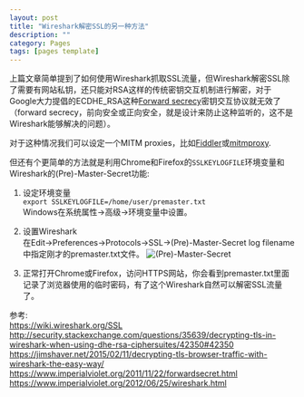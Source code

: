 ```yaml
---
layout: post
title: "Wireshark解密SSL的另一种方法"
description: ""
category: Pages
tags: [pages template]
---
```

上篇文章简单提到了如何使用Wireshark抓取SSL流量，但Wireshark解密SSL除了需要有网站私钥，还只能对RSA这样的传统密钥交互机制进行解密，对于Google大力提倡的ECDHE_RSA这种[Forward secrecy](https://en.wikipedia.org/wiki/Forward_secrecy)密钥交互协议就无效了（forward secrecy，前向安全或正向安全，就是设计来防止这种监听的，这不是Wireshark能够解决的问题）。

对于这种情况我们可以设定一个MITM proxies，比如[Fiddler](http://www.fiddler2.com/fiddler2/)或[mitmproxy](http://mitmproxy.org/).

但还有个更简单的方法就是利用Chrome和Firefox的`SSLKEYLOGFILE`环境变量和Wireshark的(Pre)-Master-Secret功能:

1. 设定环境变量  
`export SSLKEYLOGFILE=/home/user/premaster.txt`  
Windows在系统属性->高级->环境变量中设置。

2. 设置Wireshark  
在Edit->Preferences->Protocols->SSL->(Pre)-Master-Secret log filename中指定刚才的premaster.txt文件。
![(Pre)-Master-Secret](/images/premaster.png)

3. 正常打开Chrome或Firefox，访问HTTPS网站，你会看到premaster.txt里面记录了浏览器使用的临时密码，有了这个Wireshark自然可以解密SSL流量了。


参考:  
<https://wiki.wireshark.org/SSL>  
<http://security.stackexchange.com/questions/35639/decrypting-tls-in-wireshark-when-using-dhe-rsa-ciphersuites/42350#42350>  
<https://jimshaver.net/2015/02/11/decrypting-tls-browser-traffic-with-wireshark-the-easy-way/>  
<https://www.imperialviolet.org/2011/11/22/forwardsecret.html>  
<https://www.imperialviolet.org/2012/06/25/wireshark.html>  


